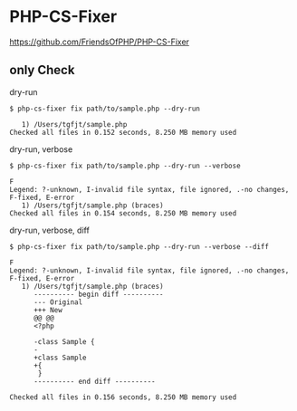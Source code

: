# PHP-CS-Fixer

https://github.com/FriendsOfPHP/PHP-CS-Fixer

## only Check

dry-run

```
$ php-cs-fixer fix path/to/sample.php --dry-run

   1) /Users/tgfjt/sample.php
Checked all files in 0.152 seconds, 8.250 MB memory used
```

dry-run, verbose

```
$ php-cs-fixer fix path/to/sample.php --dry-run --verbose

F
Legend: ?-unknown, I-invalid file syntax, file ignored, .-no changes, F-fixed, E-error
   1) /Users/tgfjt/sample.php (braces)
Checked all files in 0.154 seconds, 8.250 MB memory used
```

dry-run, verbose, diff

```
$ php-cs-fixer fix path/to/sample.php --dry-run --verbose --diff

F
Legend: ?-unknown, I-invalid file syntax, file ignored, .-no changes, F-fixed, E-error
   1) /Users/tgfjt/sample.php (braces)
      ---------- begin diff ----------
      --- Original
      +++ New
      @@ @@
      <?php

      -class Sample {
      -
      +class Sample
      +{
       }
      ---------- end diff ----------

Checked all files in 0.156 seconds, 8.250 MB memory used
```